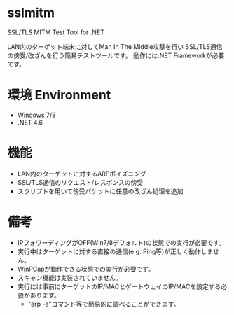 # sslmitm
SSL/TLS MITM Test Tool for .NET

LAN内のターゲット端末に対してMan In The Middle攻撃を行い
SSL/TLS通信の傍受/改ざんを行う簡易テストツールです。
動作には.NET Frameworkが必要です。


# 環境 Environment
- Windows 7/8
- .NET 4.6

# 機能
- LAN内のターゲットに対するARPポイズニング
- SSL/TLS通信のリクエスト/レスポンスの傍受
- スクリプトを用いて傍受パケットに任意の改ざん処理を追加

# 備考
- IPフォワーディングがOFF(Win7/8デフォルト)の状態での実行が必要です。
- 実行中はターゲットに対する直接の通信(e.g. Ping等)が正しく動作しません。 
- WinPCapが動作できる状態での実行が必要です。
- スキャン機能は実装されていません。
- 実行には事前にターゲットのIP/MACとゲートウェイのIP/MACを設定する必要があります。
  - "arp -a"コマンド等で簡易的に調べることができます。


